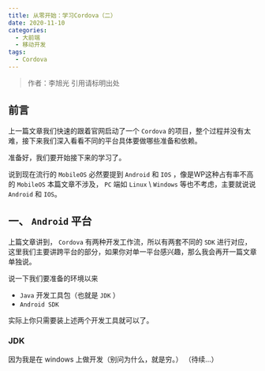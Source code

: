 ```yaml
---
title: 从零开始：学习Cordova（二）
date: 2020-11-10
categories: 
  - 大前端
  - 移动开发
tags: 
  - Cordova
---
```


> 作者：李旭光
> 引用请标明出处

## 前言

上一篇文章我们快速的跟着官网启动了一个 `Cordova` 的项目，整个过程并没有太难，接下来我们深入看看不同的平台具体要做哪些准备和依赖。

准备好，我们要开始接下来的学习了。

说到现在流行的 `MobileOS` 必然要提到 `Android` 和 `IOS` ，像是WP这种占有率不高的 `MobileOS` 本篇文章不涉及， `PC` 端如 `Linux` \ `Windows` 等也不考虑，主要就说说 `Android` 和 `IOS`。

<!-- more -->
## 一、 `Android` 平台
上篇文章讲到， `Cordova` 有两种开发工作流，所以有两套不同的 `SDK` 进行对应，这里我们主要讲跨平台的部分，如果你对单一平台感兴趣，那么我会再开一篇文章单独说。

说一下我们要准备的环境以来
* `Java` 开发工具包（也就是 `JDK` ）
* `Android SDK`

实际上你只需要装上述两个开发工具就可以了。

### JDK
因为我是在 windows 上做开发（别问为什么，就是穷。）
（待续...）

